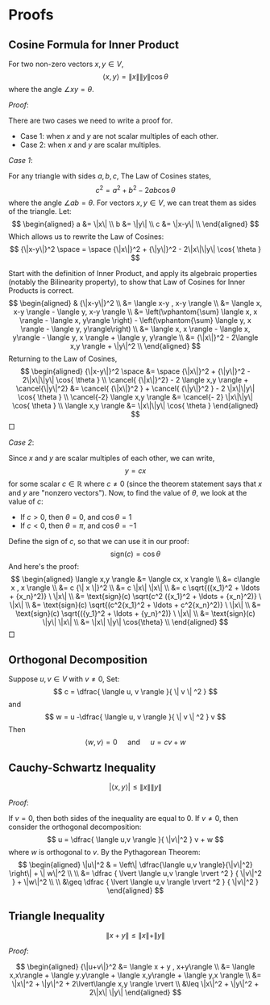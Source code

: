 
Proofs
=====================================================================


Cosine Formula for Inner Product
---------------------------------------------------------------------

For two non-zero vectors $x,y\in V$,
$$
    \langle x,y \rangle = \|x\|\|y\| \cos{ \theta }
$$
where the angle $\angle x y = \theta$.

*Proof*:

There are two cases we need to write a proof for.

* Case 1: when $x$ and $y$ are not scalar multiples of each other.
* Case 2: when $x$ and $y$ are scalar multiples.

*Case 1*:

For any triangle with sides $a,b,c$, The Law of Cosines states,
$$
    c^2 = a^2 + b^2 - 2ab \cos{ \theta }
$$
where the angle $\angle a b = \theta$.   For vectors $x,y \in V$, we can treat them as sides of the triangle.  Let:
$$
    \begin{aligned}
        a &= \|x\| \\
        b &= \|y\| \\
        c &= \|x-y\| \\
    \end{aligned}
$$
Which allows us to rewrite the Law of Cosines:
$$
    {\|x-y\|}^2 \space = \space
    {\|x\|}^2 + {\|y\|}^2 - 2\|x\|\|y\| \cos{ \theta }
$$

Start with the definition of Inner Product, and apply its algebraic properties (notably the Bilinearity property), to show that Law of Cosines for Inner Products is correct.
$$
    \begin{aligned}
        &  {\|x-y\|}^2 \\
        &=
            \langle x-y , x-y \rangle
            \\
        &=
            \langle x, x-y \rangle - \langle y, x-y \rangle
             \\
        &=
            \left(\vphantom{\sum}
                \langle x, x \rangle - \langle x, y\rangle
            \right)
            -
            \left(\vphantom{\sum}
                \langle y, x \rangle - \langle y, y\rangle\right)
            \\
        &=
            \langle x, x \rangle - \langle x, y\rangle
            - \langle y, x \rangle + \langle y, y\rangle \\
        &=
            {\|x\|}^2 - 2\langle x,y \rangle + \|y\|^2 \\
    \end{aligned}
$$
Returning to the Law of Cosines,
$$
    \begin{aligned}
            {\|x-y\|}^2 \space
        &= \space
            {\|x\|}^2
            + {\|y\|}^2
            - 2\|x\|\|y\| \cos{ \theta }
        \\
            \cancel{ {\|x\|}^2}
            - 2 \langle x,y \rangle
            + \cancel{\|y\|^2}
        &=
            \cancel{ {\|x\|}^2 }
            +  \cancel{ {\|y\|}^2 }
            - 2 \|x\|\|y\| \cos{ \theta }
        \\
            \cancel{-2} \langle x,y \rangle
        &=
            \cancel{- 2} \|x\|\|y\| \cos{ \theta }
        \\
            \langle x,y \rangle
        &=
            \|x\|\|y\| \cos{ \theta }
    \end{aligned}
$$
$\Box$

*Case 2*:

Since $x$ and $y$ are scalar multiples of each other, we can write,
$$
    y = cx
$$
for some scalar $c\in \mathbb{R}$ where $c\neq 0$ (since the theorem statement says that $x$ and $y$ are "nonzero vectors").  Now, to find the value of $\theta$, we look at the value of $c$:

* If $c > 0$, then $\theta = 0$, and $\cos{\theta}=1$
* If $c < 0$, then $\theta = \pi$, and $\cos{\theta}=-1$

Define the sign of $c$, so that we can use it in our proof:
$$
    \text{sign}(c) =  \cos{\theta}
$$
And here's the proof:
$$
\begin{aligned}
    \langle x,y \rangle
    &= \langle cx, x \rangle \\
    &= c\langle x , x \rangle \\
    &= c {\| x \|}^2 \\
    &= c \|x\| \|x\| \\
    &= c \sqrt{({x_1}^2 + \ldots + {x_n}^2)} \ \|x\| \\
    &= \text{sign}(c) \sqrt{c^2 ({x_1}^2 + \ldots + {x_n}^2)} \ \|x\| \\
    &= \text{sign}(c) \sqrt{(c^2{x_1}^2 + \ldots + c^2{x_n}^2)} \ \|x\| \\
    &= \text{sign}(c) \sqrt{({y_1}^2 + \ldots + {y_n}^2)} \ \|x\| \\
    &= \text{sign}(c) \|y\| \|x\| \\
    &= \|x\| \|y\| \cos{\theta} \\
\end{aligned}
$$
$\Box$



Orthogonal Decomposition
---------------------------------------------------------------------

Suppose $u,v\in V$ with $v\neq 0$, Set:
$$
    c = \dfrac{
        \langle u, v \rangle
    }{
        \| v \| ^2
    }
$$
and
$$
    w = u -\dfrac{
        \langle u, v \rangle
    }{
        \| v \| ^2
    }
    v
$$
Then
$$
    \langle w,v\rangle = 0
    \quad \text{ and } \quad
    u=cv+w
$$



Cauchy-Schwartz Inequality
---------------------------------------------------------------------

$$
    \lvert {\langle x,y\rangle} \rvert
    \leq
    \|x\| \|y\|
$$

*Proof*:

If $v=0$, then both sides of the inequality are equal to 0.  If $v\neq 0$, then consider the orthogonal decomposition:
$$
    u = \dfrac{ \langle u,v \rangle }{ \|v\|^2 } v + w
$$
where $w$ is orthogonal to $v$.  By the Pythagorean Theorem:
$$
\begin{aligned}
        \|u\|^2
    & =
        \left\|
            \dfrac{\langle u,v \rangle}{\|v\|^2}
        \right\|
        +
        \| w\|^2
        \\ \\
    &=
        \dfrac
            { \lvert \langle u,v \rangle \rvert ^2 }
            { \|v\|^2 }
        + \|w\|^2
        \\ \\
    &\geq
    \dfrac
        { \lvert \langle u,v \rangle \rvert ^2 }
        { \|v\|^2 }
\end{aligned}
$$





Triangle Inequality
---------------------------------------------------------------------

$$
    \| x + y \| \leq \|x\| + \|y\|
$$

*Proof*:

$$
\begin{aligned}
    {\|u+v\|}^2
    &= \langle x + y , x+y\rangle \\
    &= \langle x,x\rangle + \langle y.y\rangle
        + \langle x,y\rangle + \langle y,x \rangle \\
    &= \|x\|^2 + \|y\|^2 + 2\lvert\langle x,y \rangle \rvert \\
    &\leq \|x\|^2 + \|y\|^2 + 2\|x\| \|y\|
\end{aligned}
$$
